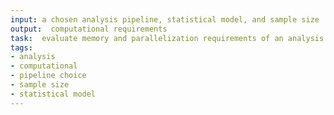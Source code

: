 ```yaml
---
input: a chosen analysis pipeline, statistical model, and sample size
output:  computational requirements
task:  evaluate memory and parallelization requirements of an analysis plan
tags:
- analysis
- computational
- pipeline choice
- sample size
- statistical model
---
```


